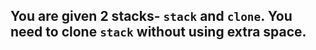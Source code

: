## You are given 2 stacks- `stack` and `clone`. You need to clone `stack` without using extra space.
